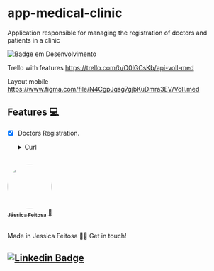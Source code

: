 # app-medical-clinic
Application responsible for managing the registration of doctors and patients in a clinic

![Badge em Desenvolvimento](http://img.shields.io/static/v1?label=STATUS&message=EM%20DESENVOLVIMENTO&color=GREEN&style=for-the-badge)

Trello with features
https://trello.com/b/O0lGCsKb/api-voll-med

Layout mobile 
https://www.figma.com/file/N4CgpJqsg7gjbKuDmra3EV/Voll.med



## Features 💻


- [x] Doctors Registration.
   <details><summary>Curl</summary>
        <p>
  
        curl --location --request POST 'http://localhost:8080/medicos' \
        --header 'Content-Type: application/json' \
        --data-raw '{
        "nome" : "Feitosa",
        "email" : "feitosa@gmail.com",
        "crm" : "123456",
        "especialidade" : "ORTOPEDIA",
            "endereco" : {
                "logradouro" : "Rua: Primeiro de Maio",
                "bairro" : "Maria Beatriz",
                "cep" : "06365745",
                "cidade" : "Brasilia",
                "uf" : "SP",
                "numero" : "1",
                "complemento" : "complemento"
            }
        }'   
<br>


<a href="https://github.com/JehhFeitosa">
 <img style="border-radius: 50%;" src="https://avatars.githubusercontent.com/u/58116519?s=400&u=8b96c6759c724308b3cfb9e6a2480fad3f5107c2&v=4" width="100px;" alt=""/>
 <br />
 <sub><b>Jéssica Feitosa</b></sub></a> <a href="https://www.linkedin.com/in/j%C3%A9ssicafeitosa/" title="Rocketseat">🚀</a>
<br><br>

Made in Jessica Feitosa 👋🏽 Get in touch!

[![Linkedin Badge](https://img.shields.io/badge/-Jessica-blue?style=flat-square&logo=Linkedin&logoColor=white&link=https://www.linkedin.com/in/jéssicafeitosa/)](https://www.linkedin.com/in/jéssicafeitosa/)
---

